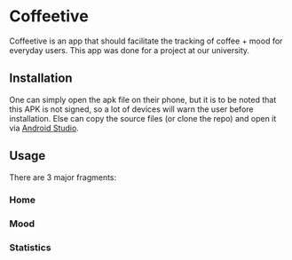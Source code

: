 # Coffeetive

Coffeetive is an app that should facilitate the tracking of coffee + mood for everyday users. This app was done for a project at our university.

## Installation

One can simply open the apk file on their phone, but it is to be noted that this APK is not signed, so a lot of devices will warn the user before installation. Else can copy the source files (or clone the repo) and open it via [Android Studio](https://developer.android.com/studio).

## Usage

There are 3 major fragments:
### Home
### Mood 
### Statistics
